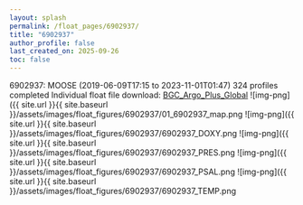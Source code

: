 ```yaml
---
layout: splash
permalink: /float_pages/6902937/
title: "6902937"
author_profile: false
last_created_on: 2025-09-26
toc: false
---
```

 
6902937: MOOSE (2019-06-09T17:15 to 2023-11-01T01:47)
324 profiles completed
Individual float file download: [BGC_Argo_Plus_Global](https://ftp.soest.hawaii.edu/bgc_argo_plus/Individual_Floats/outliers_removed/6902937_Sprof_processed.nc)
![img-png]({{ site.url }}{{ site.baseurl }}/assets/images/float_figures/6902937/01_6902937_map.png
![img-png]({{ site.url }}{{ site.baseurl }}/assets/images/float_figures/6902937/6902937_DOXY.png
![img-png]({{ site.url }}{{ site.baseurl }}/assets/images/float_figures/6902937/6902937_PRES.png
![img-png]({{ site.url }}{{ site.baseurl }}/assets/images/float_figures/6902937/6902937_PSAL.png
![img-png]({{ site.url }}{{ site.baseurl }}/assets/images/float_figures/6902937/6902937_TEMP.png
